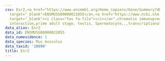 ```yaml
---
csv: Esr2,<a href="https://www.ensembl.org/Homo_sapiens/Gene/Summary?db=core;g=ENSMUSG00000021055"
  target="_blank">ENSMUSG00000021055</a>,<a href="https://www.ncbi.nlm.nih.gov/pubmed/25450459"
  target="_blank"><i class="fas fa-file"></i></a>",chromatin immunoprecipitation assay,direct
  interaction,prime adult stage, testis, Spermatocyte,,,transcriptional regulation,
data_alias: Esr2
data_id: ENSMUSG00000021055
data_numevidence: 1
data_species: Mus musculus
data_taxid: '10090'
title: Esr2
---
```

